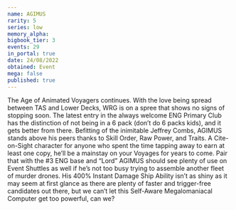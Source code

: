 ```yaml
---
name: AGIMUS
rarity: 5
series: low
memory_alpha:
bigbook_tier: 3
events: 29
in_portal: true
date: 24/08/2022
obtained: Event
mega: false
published: true
---
```


The Age of Animated Voyagers continues. With the love being spread between TAS and Lower Decks, WRG is on a spree that shows no signs of stopping soon. The latest entry in the always welcome ENG Primary Club has the distinction of not being in a 6 pack (don’t do 6 packs kids), and it gets better from there. Befitting of the inimitable Jeffrey Combs, AGIMUS stands above his peers thanks to Skill Order, Raw Power, and Traits. A Cite-on-Sight character for anyone who spent the time tapping away to earn at least one copy, he’ll be a mainstay on your Voyages for years to come. Pair that with the #3 ENG base and “Lord” AGIMUS should see plenty of use on Event Shuttles as well if he’s not too busy trying to assemble another fleet of murder drones. His 400% Instant Damage Ship Ability isn’t as shiny as it may seem at first glance as there are plenty of faster and trigger-free candidates out there, but we can’t let this Self-Aware Megalomaniacal Computer get too powerful, can we?
